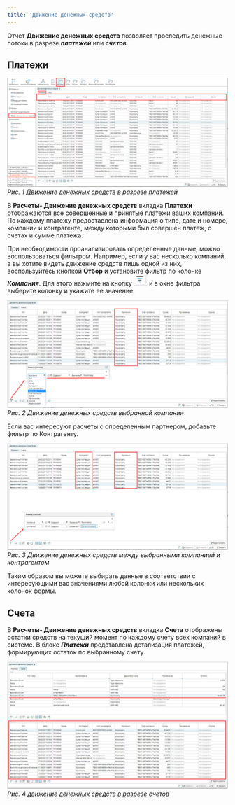 ```yaml
---
title: 'Движение денежных средств'
---
```


Отчет **Движение денежных средств** позволяет проследить денежные потоки в разрезе ***платежей*** или ***счетов***. 

## Платежи

![](images/Payments_1.png)
*Рис. 1 Движение денежных средств в разрезе платежей*

  

В **Расчеты- Движение денежных средств** вкладка **Платежи** отображаются все совершенные и принятые платежи ваших компаний. По каждому платежу предоставлена информация о типе, дате и номере, компании и контрагенте, между которыми был совершен платеж, о счетах и сумме платежа.

При необходимости проанализировать определенные данные, можно воспользоваться фильтром. Например, если у вас несколько компаний, а вы хотите видеть движение средств лишь одной из них, воспользуйтесь кнопкой **Отбор** и установите фильтр по колонке ***Компания***. Для этого нажмите на кнопку ![](images/filter_button.png)  и в окне фильтра выберите колонку и укажите ее значение.

![](images/Payments_2.png)
*Рис. 2 Движение денежных средств выбранной компании*

  

Если вас интересуют расчеты с определенным партнером, добавьте фильтр по Контрагенту.

![](images/Payments_3.png)
*Рис. 3 Движение денежных средств между выбранными компанией и контрагентом*

  

Таким образом вы можете выбирать данные в соответствии с интересующими вас значениями любой колонки или нескольких колонок формы.

  

## **Счета** 

В **Расчеты- Движение денежных средств** вкладка **Счета** отображены остатки средств на текущий момент по каждому счету всех компаний в системе. В блоке ***Платежи*** представлена детализация платежей, формирующих остаток по выбранному счету.

![](images/Payments_4.png)
*Рис. 4 движение денежных средств в разрезе счетов*

  

  


